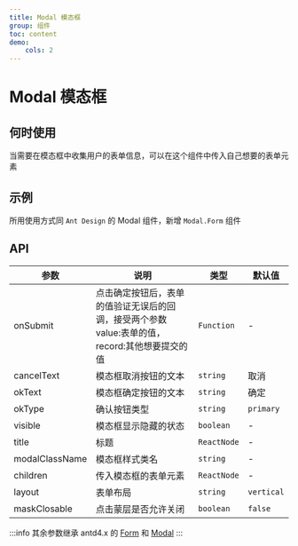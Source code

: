 ```yaml
---
title: Modal 模态框
group: 组件
toc: content
demo:
    cols: 2
---
```


# Modal 模态框

## 何时使用

当需要在模态框中收集用户的表单信息，可以在这个组件中传入自己想要的表单元素

## 示例

所用使用方式同 `Ant Design` 的 Modal 组件，新增 `Modal.Form` 组件

<code src="./demos/basics.tsx" title="基础使用"></code>
<code src="./demos/advance.tsx" title="进阶使用"></code>

## API

| 参数           | 说明                                                                                           | 类型        | 默认值     |
| -------------- | ---------------------------------------------------------------------------------------------- | ----------- | ---------- |
| onSubmit       | 点击确定按钮后，表单的值验证无误后的回调，接受两个参数 value:表单的值，record:其他想要提交的值 | `Function`  | -          |
| cancelText     | 模态框取消按钮的文本                                                                           | `string`    | 取消       |
| okText         | 模态框确定按钮的文本                                                                           | `string`    | 确定       |
| okType         | 确认按钮类型                                                                                   | `string`    | `primary`  |
| visible        | 模态框显示隐藏的状态                                                                           | `boolean`   | -          |
| title          | 标题                                                                                           | `ReactNode` | -          |
| modalClassName | 模态框样式类名                                                                                 | `string`    | -          |
| children       | 传入模态框的表单元素                                                                           | `ReactNode` | -          |
| layout         | 表单布局                                                                                       | `string`    | `vertical` |
| maskClosable   | 点击蒙层是否允许关闭                                                                           | `boolean`   | `false`    |

:::info
其余参数继承 antd4.x 的 [Form](https://ant.design/components/form-cn/#API) 和 [Modal](https://4x.ant.design/components/modal-cn/#API)
:::
